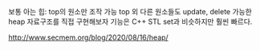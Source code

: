 보통 아는 힙: top의 원소만 조작 가능
top 외 다른 원소들도 update, delete 가능한 heap 자료구조를 직접 구현해보자
기능은 C++ STL set과 비슷하지만 훨씬 빠르다.

http://www.secmem.org/blog/2020/08/16/heap/
